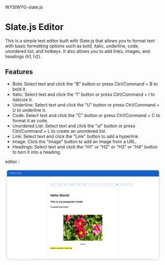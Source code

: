 WYSIWYG-slate.js

# Slate.js Editor

This is a simple text editor built with Slate.js that allows you to format text with basic formatting options such as bold, italic, underline, code, unordered list, and hotkeys. It also allows you to add links, images, and headings (h1, h2).

## Features

- Bold: Select text and click the "B" button or press Ctrl/Command + B to bold it.
- Italic: Select text and click the "I" button or press Ctrl/Command + I to italicize it.
- Underline: Select text and click the "U" button or press Ctrl/Command + U to underline it.
- Code: Select text and click the "C" button or press Ctrl/Command + C to format it as code.
- Unordered List: Select text and click the "ul" button or press Ctrl/Command + L to create an unordered list.
- Link: Select text and click the "Link" button to add a hyperlink.
- Image: Click the "Image" button to add an image from a URL.
- Headings: Select text and click the "H1" or "H2" or "H3" or "H4" button to turn it into a heading.


editor :

![alt text](https://github.com/Wendy-B-Hub/WYSIWYG-slate.js/blob/main/editor.jpg)
